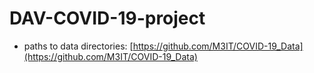# DAV-COVID-19-project

* paths to data directories: [https://github.com/M3IT/COVID-19_Data](https://github.com/M3IT/COVID-19_Data)
